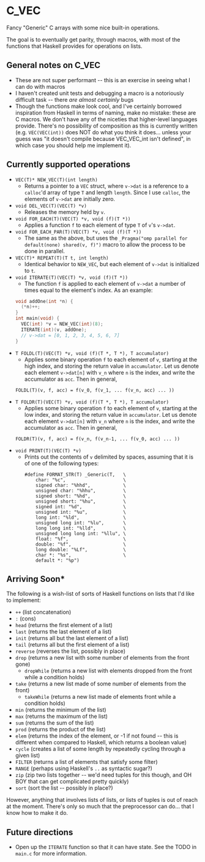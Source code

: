 # C_VEC
Fancy "Generic" C arrays with some nice built-in operations.

The goal is to eventually get parity, through macros, with most of the functions that Haskell provides for operations on lists.

## General notes on C_VEC

+ These are not super performant -- this is an exercise in seeing what I can do with macros
+ I haven't created unit tests and debugging a macro is a notoriously difficult task -- there *are almost certainly* bugs
+ Though the functions make look cool, and I've certainly borrowed inspiration from Haskell in terms of naming, make no mistake: these are C macros. We don't have any of the niceties that higher-level languages provide. There's no possibility of composition as this is currently written (e.g. `VEC(VEC(int))` does NOT do what you think it does... unless your guess was "it doesn't compile because VEC_VEC_int isn't defined", in which case you should help me implement it). 

## Currently supported operations

+ `VEC(T)* NEW_VEC(T)(int length)`
  + Returns a pointer to a `VEC` struct, where `v->dat` is a reference to a `calloc`'d array of type `T` and length `length`. Since I use `calloc`, the elements of `v->dat` are initially zero.
+ `void DEL_VEC(T)(VEC(T) *v)`
  + Releases the memory held by `v`.
+ `void FOR_EACH(T)(VEC(T) *v, void (f)(T *))`
  + Applies a function `f` to each element of type `T` of `v`'s `v->dat`.
+ `void FOR_EACH_PAR(T)(VEC(T) *v, void (f)(T *))`
  + The same as the above, but uses the `_Pragma("omp parallel for default(none) shared(v, f)")` macro to allow the process to be done in parallel.
+ `VEC(T)* REPEAT(T)(T t, int length)`
  + Identical behavior to `NEW_VEC`, but each element of `v->dat` is initialized to `t`.
+ `void ITERATE(T)(VEC(T) *v, void (f)(T *))`
  + The function `f` is applied to each element of `v->dat` a number of times equal to the element's index. As an example:
  ~~~c
  void addOne(int *n) {
    (*n)++;
  }
  int main(void) {
    VEC(int) *v = NEW_VEC(int)(8);
    ITERATE(int)(v, addOne);
    // v->dat = [0, 1, 2, 3, 4, 5, 6, 7] 
  }
  ~~~
+ `T FOLDL(T)(VEC(T) *v, void (f)(T *, T *), T accumulator)`
  + Applies some binary operation `f` to each element of `v`, starting at the high index, and storing the return value in `accumulator`. Let us denote each element `v->dat[n]` with `v_n` where `n` is the index, and write the accumulator as `acc`. Then in general,
  ~~~
  FOLDL(T)(v, f, acc) = f(v_0, f(v_1, ... f(v_n, acc) ... ))
  ~~~
+ `T FOLDR(T)(VEC(T) *v, void (f)(T *, T *), T accumulator)`
  + Applies some binary operation `f` to each element of `v`, starting at the low index, and storing the return value in `accumulator`. Let us denote each element `v->dat[n]` with `v_n` where `n` is the index, and write the accumulator as `acc`. Then in general,
  ~~~
  FOLDR(T)(v, f, acc) = f(v_n, f(v_n-1, ... f(v_0, acc) ... ))
  ~~~
+ `void PRINT(T)(VEC(T) *v)`
  + Prints out the contents of `v` delimited by spaces, assuming that it is of one of the following types:
    ~~~
    #define FORMAT_STR(T) _Generic(T,   \
        char: "%c",                     \
        signed char: "%hhd",            \
        unsigned char: "%hhu",          \
        signed short: "%hd",            \
        unsigned short: "%hu",          \
        signed int: "%d",               \
        unsigned int: "%u",             \
        long int: "%ld",                \
        unsigned long int: "%lu",       \
        long long int: "%lld",          \
        unsigned long long int: "%llu", \
        float: "%f",                    \
        double: "%f",                   \
        long double: "%Lf",             \
        char *: "%s",                   \
        default *: "%p")
    ~~~
    
    
## Arriving Soon*

The following is a wish-list of sorts of Haskell functions on lists that I'd like to implement:

+ `++` (list concatenation)
+ `:` (cons)
+ `head` (returns the first element of a list)
+ `last` (returns the last element of a list)
+ `init` (returns all but the last element of a list)
+ `tail` (returns all but the first element of a list)
+ `reverse` (reverses the list, possibly in place)
+ `drop` (returns a new list with some number of elements from the front gone)
  + `dropWhile` (returns a new list with elements dropped from the front while a condition holds)
+ `take` (returns a new list made of some number of elements from the front)
  + `takeWhile` (returns a new list made of elements front while a condition holds)
+ `min` (returns the minimum of the list)
+ `max` (returns the maximum of the list)
+ `sum` (returns the sum of the list)
+ `prod` (returns the product of the list)
+ `elem` (returns the index of the element, or -1 if not found -- this is different when compared to Haskell, which returns a boolean value)
+ `cycle` (creates a list of some length by repeatedly cycling through a given list)
+ `FILTER` (returns a list of elements that satisfy some filter)
+ `RANGE` (perhaps using Haskell's `..` as syntactic sugar?)
+ `zip` (zip two lists together -- we'd need tuples for this though, and OH BOY that can get complicated pretty quickly)
+ `sort` (sort the list -- possibly in place?)

However, anything that involves lists of lists, or lists of tuples is out of reach at the moment. There's only so much that the preprocessor can do... that I know how to make it do.

## Future directions

+ Open up the `ITERATE` function so that it can have state. See the TODO in `main.c` for more information.